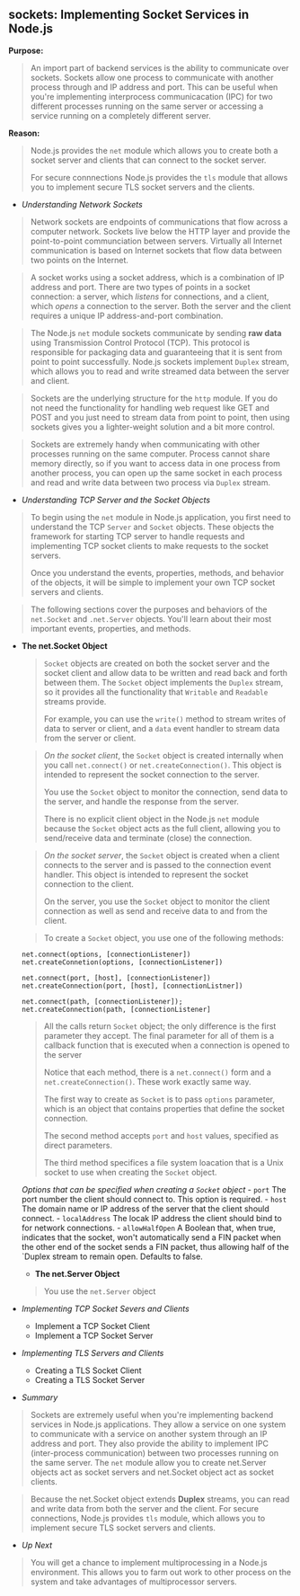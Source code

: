 ## sockets: Implementing Socket Services in Node.js

**Purpose:**
> An import part of backend services is the ability to communicate over sockets.
> Sockets allow one process to communicate with another process through and IP address and port.
> This can be useful when you're implementing interprocess communicacation (IPC) for two different processes
> running on the same server or accessing a service running on a completely different server.

**Reason:**
> Node.js provides the `net` module which allows you to create both a socket server and clients that can connect 
> to the socket server.
>
> For secure connnections Node.js provides the `tls` module that allows you to implement secure TLS socket servers
> and the clients.

- *Understanding Network Sockets*
> Network sockets are endpoints of communications that flow across a computer network. 
> Sockets live below the HTTP layer and provide the point-to-point communciation between servers.
> Virtually all Internet communication is based on Internet sockets that flow data between two points on the Internet.

> A socket works using a socket address, which is a combination of IP address and port.
> There are two types of points in a socket connection: a server, which *listens* for connections, and a
> client, which *opens* a connection to the server.
> Both the server and the client requires a unique IP address-and-port combination.

> The Node.js `net` module sockets communicate by sending **raw data** using Transmission Control Protocol (TCP).
> This protocol is responsible for packaging data and guaranteeing that it is sent from point to point successfully.
> Node.js sockets implement `Duplex` stream, which allows you to read and write streamed data between the server
> and client.

> Sockets are the underlying structure for the `http` module. If you do not need the functionality for handling
> web request like GET and POST and you just need to stream data from point to point, then using sockets gives
> you a lighter-weight solution and a bit more control.

> Sockets are extremely handy when communicating with other processes running on the same computer.
> Process cannot share memory directly, so if you want to access data in one process from another process,
> you can open up the same socket in each process and read and write data between two process via `Duplex` stream.
	
- *Understanding TCP Server and the Socket Objects*
> To begin using the `net` module in Node.js application, you first need to understand the TCP `Server` and `Socket`
> objects. These objects the framework for starting TCP server to handle requests and implementing TCP socket clients
> to make requests to the socket servers.
>
> Once you understand the events, properties, methods, and behavior of the objects, it will be simple to implement 
> your own TCP socket servers and clients.

> The following sections cover the purposes and behaviors of the `net.Socket` and `.net.Server` objects. You'll learn 
> about their most important events, properties, and methods.

  - **The net.Socket Object**
  	> `Socket` objects are created on both the socket server and the socket client and allow data to be written and read 
  	> back and forth between them.
 	> The `Socket` object implements the `Duplex` stream, so it provides all the functionality that `Writable` and 
  	> `Readable` streams provide.
  	>
  	> For example, you can use the `write()` method to stream writes of data to server or client, and a `data` event
  	> handler to stream data from the server or client.
  
  	> *On the socket client*, the `Socket` object is created internally when you call `net.connect()` or `net.createConnection()`.
  	> This object is intended to represent the socket connection to the server.
  	>
  	> You use the `Socket` object to monitor the connection, send data to the server, and handle the response from the server.
  	>
  	> There is no explicit client object in the Node.js `net` module because the `Socket` object acts as the full client,
  	> allowing you to send/receive data and terminate (close) the connection.
  
  	> *On the socket server*, the `Socket` object is created when a client connects to the server and is passed to the connection
  	> event handler.
  	> This object is intended to represent the socket connection to the client.
  	>
  	> On the server, you use the `Socket` object to monitor the client connection as well as send and receive data to and from
  	> the client.
  
 	> To create a `Socket` object, you use one of the following methods:
  	```
  	net.connect(options, [connectionListener])
  	net.createConnetion(options, [connectionListener])
  
  	net.connect(port, [host], [connectionListener])
  	net.createConnection(port, [host], [connectionListner])
  
  	net.connect(path, [connectionListener]);
  	net.createConnection(path, [connectionListener]
  	```
  	> All the calls return `Socket` object; the only difference is the first parameter they accept.
  	> The final parameter for all of them is a callback function that is executed when a connection
  	> is opened to the server
  	>
  	> Notice that each method, there is a `net.connect()` form and a `net.createConnection()`. These work
  	> exactly same way.
  	>
  	> The first way to create as `Socket` is to pass `options` parameter, which is an object that contains
  	> properties that define the socket connection.
  	>
  	> The second method accepts `port` and `host` values, specified as direct parameters.
  	>
  	> The third method specifices a file system loacation that is a Unix socket to use when creating the 
  	> `Socket` object.
  
  	*Options that can be specified when creating a `Socket` object*
  		- `port` The port number the client should connect to. This option is required.
  		- `host` The domain name or IP address of the server that the client should connect.
  		- `localAddress` The locak IP address the client should bind to for network connections.
  		- `allowHalfOpen` A Boolean that, when true, indicates that the socket, won't automatically
 		send a FIN packet when the other end of the socket sends a FIN packet, thus allowing half of the `Duplex stream to 			remain open. Defaults to false.
  
  	- **The net.Server Object**
	> You use the `net.Server` object
	
	
- *Implementing TCP Socket Severs and Clients*
  - Implement a TCP Socket Client
  - Implement a TCP Socket Server
  
- *Implementing TLS Servers and Clients*
  - Creating a TLS Socket Client
  - Creating a TLS Socket Server
  	
- *Summary*
> Sockets are extremely useful when you're implementing backend services in Node.js
> applications. 
> They allow a service on one system to communicate with a service on another system
> through an IP address and port.
> They also provide the ability to implement IPC (inter-process communication) 
> between two processes running on the same server.
> The `net` module allow you to create net.Server objects act as socket servers and 
> net.Socket object act as socket clients.

> Because the net.Socket object extends **Duplex** streams, you can read and write data
> from both the server and the client.
> For secure connections, Node.js provides `tls` module, which allows you to implement
> secure TLS socket servers and clients.

- *Up Next*
> You will get a chance to implement multiprocessing in a Node.js environment. This
> allows you to farm out work to other process on the system and take advantages
> of multiprocessor servers.

